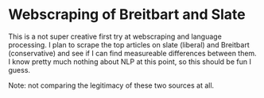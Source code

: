 # Webscraping of Breitbart and Slate

This is a not super creative first try at webscraping and language processing.  I plan to scrape the top articles on slate (liberal) and Breitbart (conservative) and see if I can find measureable differences between them.  I know pretty much nothing about NLP at this point, so this should be fun I guess.

Note: not comparing the legitimacy of these two sources at all.  
